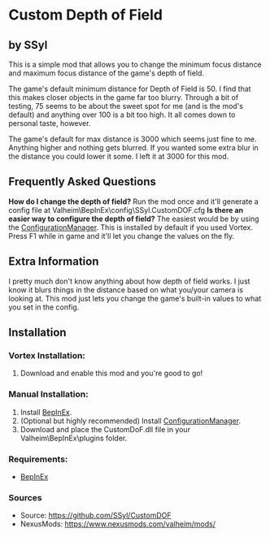 # Custom Depth of Field
## by SSyl
This is a simple mod that allows you to change the minimum focus distance and maximum focus distance of the game's depth of field.

The game's default minimum distance for Depth of Field is 50. I find that this makes closer objects in the game far too blurry. Through a bit of testing, 75 seems to be about the sweet spot for me (and is the mod's default) and anything over 100 is a bit too high. It all comes down to personal taste, however.

The game's default for max distance is 3000 which seems just fine to me. Anything higher and nothing gets blurred. If you wanted some extra blur in the distance you could lower it some. I left it at 3000 for this mod.

## Frequently Asked Questions
**How do I change the depth of field?** Run the mod once and it'll generate a config file at Valheim\BepInEx\config\SSyl.CustomDOF.cfg
**Is there an easier way to configure the depth of field?** The easiest would be by using the [ConfigurationManager](https://github.com/BepInEx/BepInEx.ConfigurationManager). This is installed by default if you used Vortex. Press F1 while in game and it'll let you change the values on the fly.

## Extra Information
I pretty much don't know anything about how depth of field works. I just know it blurs things in the distance based on what you/your camera is looking at. This mod just lets you change the game's built-in values to what you set in the config.

## Installation

### Vortex Installation:

1. Download and enable this mod and you're good to go!

### Manual Installation:

1. Install [BepInEx](https://valheim.thunderstore.io/package/denikson/BepInExPack_Valheim/).
2. (Optional but highly recommended) Install [ConfigurationManager](https://github.com/BepInEx/BepInEx.ConfigurationManager).
3. Download and place the CustomDoF.dll file in your Valheim\BepInEx\plugins folder.

### Requirements:
* [BepInEx](https://valheim.thunderstore.io/package/denikson/BepInExPack_Valheim/)

### Sources
* Source: https://github.com/SSyl/CustomDOF
* NexusMods: https://www.nexusmods.com/valheim/mods/